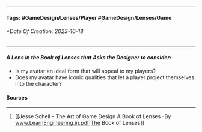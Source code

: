__________________________________________________________________________
#### **Tags:** #GameDesign/Lenses/Player #GameDesign/Lenses/Game
###### *Date Of Creation: 2023-10-18
__________________________________________________________________________

#### ***A Lens in the Book of Lenses that Asks the Designer to consider:***
- Is my avatar an ideal form that will appeal to my players?
- Does my avatar have iconic qualities that let a player project themselves into the character?
#### Sources
__________________________________________________________________________
1. [[Jesse Schell - The Art of Game Design A Book of Lenses -By www.LearnEngineering.in.pdf|The Book of Lenses]]